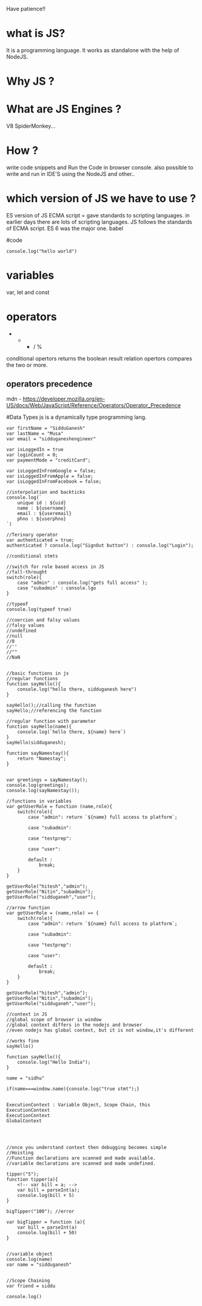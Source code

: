 Have patience!!
# what is JS?
It is a programming language.
It works as standalone with the help of NodeJS.


# Why JS ?


# What are JS Engines ?

V8
SpiderMonkey...

# How ?
write code snippets and Run the Code in browser console.
also possible to write and run in IDE'S using the NodeJS
 and other..

# which version of JS we have to use ?
ES version of JS
ECMA script = gave standards to scripting languages.
in earlier days there are lots of scripting languages.
JS follows the standards of ECMA script.
ES 6 was the major one.
babel 

#code
```
console.log("hello world")
```

# variables
var, let and const

# operators
+ - * / %

conditional opertors returns the boolean result
relation opertors compares the two or more.

## operators precedence
mdn - https://developer.mozilla.org/en-US/docs/Web/JavaScript/Reference/Operators/Operator_Precedence

#Data Types
js is a dynamically type programming lang.

```
var firstName = "SidduGanesh"
var lastName = "Musa"
var email = "sidduganeshengineer"

var isLoggedIn = true
var loginCount = 0;
var paymentMode = "creditCard";

var isLoggedInFromGoogle = false;
var isLoggedInFromApple = false;
var isLoggedInFromFacebook = false;
```

```
//interpolation and backticks
console.log(`
    unique id : ${uid}
    name : ${username}
    email : ${useremail}
    phno : ${userphno}
`)
```

```
//Terinary operator
var authenticated = true;
authenticated ? console.log("SignOut button") : console.log("Login");
```

```
//conditional stmts

```


```
//switch for role based access in JS
//fall-throught
switch(role){
    case "admin" : console.log("gets full access" );
    case "subadmin" : console.lgo
}
```


```
//typeof
console.log(typeof true)
```

```
//coercion and falsy values
//falsy values
//undefined
//null
//0
//''
//""
//NaN


```

```
//basic functions in js
//regular functions
function sayHello(){
    console.log("hello there, sidduganesh here")
}

sayHello();//calling the function
sayHello;//referencing the function

//regular function with parameter
function sayHello(name){
    console.log(`hello there, ${name} here`)
}
sayHello(sidduganesh);

function sayNamestay(){
    return "Namestay";
}


var greetings = sayNamestay();
console.log(greetings);
console.log(sayNamestay());

```

```
//functions in variables
var getUserRole = function (name,role){
    switch(role){
        case "admin": return `${name} full access to platform`;

        case "subadmin":

        case "testprep":

        case "user":

        default :
            break;
    }
}

getUserRole("hitesh","admin");
getUserRole("Nitin","subadmin");
getUserRole("sidduganeh","user");
```

```
//arrow function
var getUserRole = (name,role) => {
    switch(role){
        case "admin": return `${name} full access to platform`;

        case "subadmin":

        case "testprep":

        case "user":

        default :
            break;
    }
}

getUserRole("hitesh","admin");
getUserRole("Nitin","subadmin");
getUserRole("sidduganeh","user");
```


```
//context in JS
//global scope of browser is window
//global context differs in the nodejs and browser
//even nodejs has global context, but it is not window,it's different

//works fine
sayHello()

function sayHello(){
    console.log("Hello India");
}

name = "sidhu"

if(name===window.name){console.log("true stmt");}

```

```CONTEXT

ExecutionContext : Variable Object, Scope Chain, this
ExecutionContext
ExecutionContext
GlobalContext




```

```
//once you understand context then debugging becomes simple
//Hoisting
//Function declarations are scanned and made available.
//variable declarations are scanned and made undefined.

tipper("5");
function tipper(a){
    <!-- var bill = a; -->
    var bill = parseInt(a);
    console.log(bill + 5)
}

bigTipper("100"); //error 

var bigTipper = function (a){
    var bill = parseInt(a)
    console.log(bill + 50) 
}


//variable object
console.log(name)
var name = "sidduganesh"


```

```
//Scope Chaining
var friend = siddu

console.log()


```


